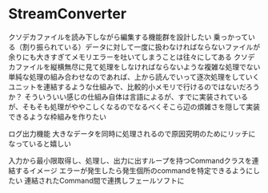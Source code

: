 # StreamConverter
クソデカファイルを読み下しながら編集する機能群を設計したい
乗っかっている（割り振られている）データに対して一度に扱わなければならないファイルが余りにも大きすぎてメモリエラーを吐いてしまうことは往々にしてある
クソデカファイルを縦横無尽に見て処理をしなければならないような複雑な処理でない単純な処理の組み合わせなのであれば、上から読んでいって逐次処理をしていくユニットを連結するような仕組みで、比較的小メモリで行けるのではないだろうか？
そういういい感じの仕組み自体は言語によるが、すでに実装されているが、そもそも処理がややこしくなるのでなるべくそこら辺の煩雑さを隠して実装できるような枠組みを作りたい

ログ出力機能
大きなデータを同時に処理されるので原因究明のためにリッチになっていると嬉しい

入力から最小限取得し、処理し、出力に出すループを持つCommandクラスを連結するイメージ
エラーが発生したら発生個所のcommandを特定できるようにしたい
連結されたCommand間で連携しフェールソフトに